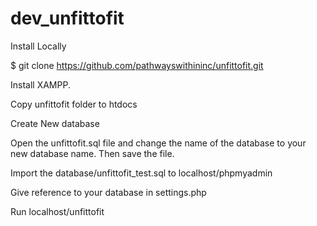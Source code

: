# dev_unfittofit


Install Locally

$ git clone https://github.com/pathwayswithininc/unfittofit.git


Install XAMPP.

Copy unfittofit folder to htdocs

Create New database 

Open the unfittofit.sql file and change the name of the database to your new database name. Then save the file.

Import the database/unfittofit_test.sql to localhost/phpmyadmin

Give reference to your database in settings.php

Run localhost/unfittofit


